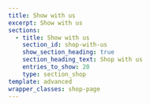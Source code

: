 ```yaml
---
title: Show with us
excerpt: Show with us
sections:
  - title: Show with us
    section_id: shop-with-us
    show_section_heading: true
    section_heading_text: Shop with us
    entries_to_show: 20
    type: section_shop
template: advanced
wrapper_classes: shop-page
---
```


